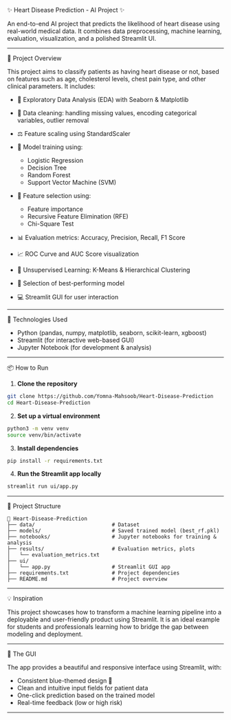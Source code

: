 ✨ Heart Disease Prediction - AI Project ✨

An end-to-end AI project that predicts the likelihood of heart disease using real-world medical data. It combines data preprocessing, machine learning, evaluation, visualization, and a polished Streamlit UI.

---

🚀 Project Overview

This project aims to classify patients as having heart disease or not, based on features such as age, cholesterol levels, chest pain type, and other clinical parameters. It includes:

* 🔎 Exploratory Data Analysis (EDA) with Seaborn & Matplotlib
* 🧼 Data cleaning: handling missing values, encoding categorical variables, outlier removal
* ⚖️ Feature scaling using StandardScaler
* 🧠 Model training using:

  * Logistic Regression
  * Decision Tree
  * Random Forest
  * Support Vector Machine (SVM)
  
* 🧪 Feature selection using:

  * Feature importance
  * Recursive Feature Elimination (RFE)
  * Chi-Square Test
* 📊 Evaluation metrics: Accuracy, Precision, Recall, F1 Score
* 📈 ROC Curve and AUC Score visualization
* 🧩 Unsupervised Learning: K-Means & Hierarchical Clustering
* 🎯 Selection of best-performing model
* 💻 Streamlit GUI for user interaction


---

🧩 Technologies Used

* Python (pandas, numpy, matplotlib, seaborn, scikit-learn, xgboost)
* Streamlit (for interactive web-based GUI)
* Jupyter Notebook (for development & analysis)

---

📦 How to Run

1. **Clone the repository**

```bash
git clone https://github.com/Yomna-Mahsoob/Heart-Disease-Prediction
cd Heart-Disease-Prediction
```

2. **Set up a virtual environment**

```bash
python3 -m venv venv
source venv/bin/activate
```

3. **Install dependencies**

```bash
pip install -r requirements.txt
```

4. **Run the Streamlit app locally**

```bash
streamlit run ui/app.py
```


---

📁 Project Structure

```
📂 Heart-Disease-Prediction
├── data/                         # Dataset
├── models/                       # Saved trained model (best_rf.pkl)
├── notebooks/                    # Jupyter notebooks for training & analysis
├── results/                      # Evaluation metrics, plots
│   └── evaluation_metrics.txt
├── ui/
│   └── app.py                    # Streamlit GUI app
├── requirements.txt              # Project dependencies
├── README.md                     # Project overview
```

---

💡 Inspiration

This project showcases how to transform a machine learning pipeline into a deployable and user-friendly product using Streamlit. It is an ideal example for students and professionals learning how to bridge the gap between modeling and deployment.

---

🎀 The GUI

The app provides a beautiful and responsive interface using Streamlit, with:

* Consistent blue-themed design 🎨
* Clean and intuitive input fields for patient data
* One-click prediction based on the trained model
* Real-time feedback (low or high risk)


---


